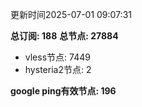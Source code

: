 更新时间2025-07-01 09:07:31

**总订阅: 188**
**总节点: 27884**
- vless节点: 7449
- hysteria2节点: 2

**google ping有效节点: 196**
